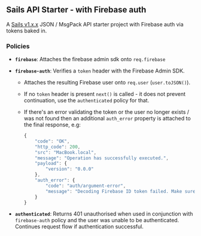 ## Sails API Starter - with Firebase auth

A [Sails v1.x.x](https://sailsjs.com) JSON / MsgPack API starter project with Firebase auth via tokens baked in.

### Policies

  - **`firebase`**: Attaches the firebase admin sdk onto `req.firebase`
  - **`firebase-auth`**: Verifies a `token` header with the Firebase Admin SDK.
    - Attaches the resulting Firebase user onto `req.user` (`user.toJSON()`).
    - If no `token` header is present `next()` is called - it does not prevent continuation, use the `authenticated` policy for that.
    - If there's an error validating the token or the user no longer exists / was not found then an additional `auth_error` property is attached to the final response, e.g:

      ```javascript
      {
          "code": "OK",
          "http_code": 200,
          "src": "MacBook.local",
          "message": "Operation has successfully executed.",
          "payload": {
              "version": "0.0.0"
          },
          "auth_error": {
              "code": "auth/argument-error",
              "message": "Decoding Firebase ID token failed. Make sure you passed the entire string JWT which represents an ID token. See https://firebase.google.com/docs/auth/admin/verify-id-tokens for details on how to retrieve an ID token."
          }
      }
      ```

  - **`authenticated`**: Returns 401 unauthorised when used in conjunction with `firebase-auth` policy and the user was unable to be authenticated. Continues request flow if authentication successful.









